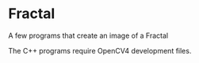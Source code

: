# Fractal
A few programs that create an image of a Fractal

The C++ programs require OpenCV4 development files.
